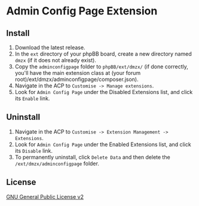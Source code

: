 # Admin Config Page Extension

## Install
1. Download the latest release.
2. In the `ext` directory of your phpBB board, create a new directory named `dmzx` (if it does not already exist).
3. Copy the `adminconfigpage` folder to `phpBB/ext/dmzx/` (if done correctly, you'll have the main extension class at (your forum root)/ext/dmzx/adminconfigpage/composer.json).
4. Navigate in the ACP to `Customise -> Manage extensions`.
5. Look for `Admin Config Page` under the Disabled Extensions list, and click its `Enable` link.

## Uninstall
1. Navigate in the ACP to `Customise -> Extension Management -> Extensions`.
2. Look for `Admin Config Page` under the Enabled Extensions list, and click its `Disable` link.
3. To permanently uninstall, click `Delete Data` and then delete the `/ext/dmzx/adminconfigpage` folder.

## License

[GNU General Public License v2](http://opensource.org/licenses/GPL-2.0)
